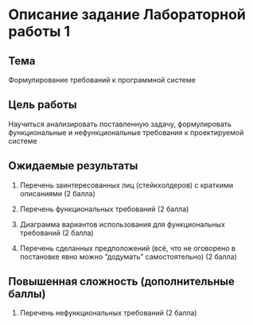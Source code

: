 # Описание задание Лабораторной работы 1

## Тема
Формулирование требований к программной системе

## Цель работы
Научиться анализировать поставленную задачу, формулировать функциональные и нефункциональные требования к проектируемой системе

## Ожидаемые результаты
1. Перечень заинтересованных лиц (стейкхолдеров) с краткими описаниями (2 балла)

2. Перечень функциональных требований (2 балла)

3. Диаграмма вариантов использования для функциональных требований (2 балла)

4. Перечень сделанных предположений (всё, что не оговорено в постановке явно можно “додумать” самостоятельно) (2 балла)

## Повышенная сложность (дополнительные баллы)
1. Перечень нефункциональных требований (2 балла)
